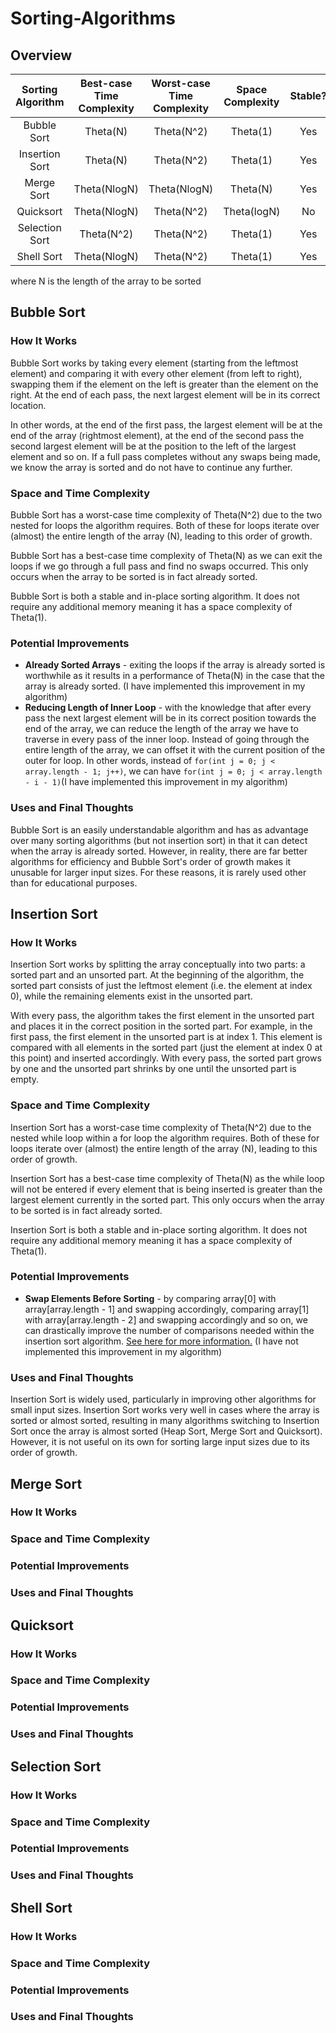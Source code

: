 # Sorting-Algorithms
## Overview

| Sorting Algorithm | Best-case Time Complexity | Worst-case Time Complexity | Space Complexity | Stable? | Inplace? |
|:-----------------:|:-------------------------:|:--------------------------:|:----------------:|:-------:|:--------:|
|    Bubble Sort    |          Theta(N)         |         Theta(N^2)         |     Theta(1)     |   Yes   |    Yes   |
|   Insertion Sort  |          Theta(N)         |         Theta(N^2)         |     Theta(1)     |   Yes   |    Yes   |
|     Merge Sort    |        Theta(NlogN)       |        Theta(NlogN)        |     Theta(N)     |   Yes   |    No    |
|     Quicksort     |        Theta(NlogN)       |         Theta(N^2)         |    Theta(logN)   |    No   |    Yes   |
|   Selection Sort  |         Theta(N^2)        |         Theta(N^2)         |     Theta(1)     |   Yes   |    Yes   |
|     Shell Sort    |        Theta(NlogN)       |         Theta(N^2)         |     Theta(1)     |   Yes   |    Yes   |

where N is the length of the array to be sorted

## Bubble Sort
### How It Works
Bubble Sort works by taking every element (starting from the leftmost element) and comparing it with every other element (from left to right), swapping them if the element on the left is greater than the element on the right. At the end of each pass, the next largest element will be in its correct location. 

In other words, at the end of the first pass, the largest element will be at the end of the array (rightmost element), at the end of the second pass the second largest element will be at the position to the left of the largest element and so on. If a full pass completes without any swaps being made, we know the array is sorted and do not have to continue any further. 

### Space and Time Complexity
Bubble Sort has a worst-case time complexity of Theta(N^2) due to the two nested for loops the algorithm requires. Both of these for loops iterate over (almost) the entire length of the array (N), leading to this order of growth.

Bubble Sort has a best-case time complexity of Theta(N) as we can exit the loops if we go through a full pass and find no swaps occurred. This only occurs when the array to be sorted is in fact already sorted.

Bubble Sort is both a stable and in-place sorting algorithm. It does not require any additional memory meaning it has a space complexity of Theta(1).

### Potential Improvements
- **Already Sorted Arrays** - exiting the loops if the array is already sorted is worthwhile as it results in a performance of Theta(N) in the case that the array is already sorted. (I have implemented this improvement in my algorithm)
- **Reducing Length of Inner Loop** - with the knowledge that after every pass the next largest element will be in its correct position towards the end of the array, we can reduce the length of the array we have to traverse in every pass of the inner loop. Instead of going through the entire length of the array, we can offset it with the current position of the outer for loop. In other words, instead of ```for(int j = 0; j < array.length - 1; j++)```, we can have ```for(int j = 0; j < array.length - i - 1)```(I have implemented this improvement in my algorithm)

### Uses and Final Thoughts
Bubble Sort is an easily understandable algorithm and has as advantage over many sorting algorithms (but not insertion sort) in that it can detect when the array is already sorted. However, in reality, there are far better algorithms for efficiency and Bubble Sort's order of growth makes it unusable for larger input sizes. For these reasons, it is rarely used other than for educational purposes. 

## Insertion Sort
### How It Works
Insertion Sort works by splitting the array conceptually into two parts: a sorted part and an unsorted part. At the beginning of the algorithm, the sorted part consists of just the leftmost element (i.e. the element at index 0), while the remaining elements exist in the unsorted part. 

With every pass, the algorithm takes the first element in the unsorted part and places it in the correct position in the sorted part. For example, in the first pass, the first element in the unsorted part is at index 1. This element is compared with all elements in the sorted part (just the element at index 0 at this point) and inserted accordingly. With every pass, the sorted part grows by one and the unsorted part shrinks by one until the unsorted part is empty.

### Space and Time Complexity
Insertion Sort has a worst-case time complexity of Theta(N^2) due to the nested while loop within a for loop the algorithm requires. Both of these for loops iterate over (almost) the entire length of the array (N), leading to this order of growth.

Insertion Sort has a best-case time complexity of Theta(N) as the while loop will not be entered if every element that is being inserted is greater than the largest element currently in the sorted part. This only occurs when the array to be sorted is in fact already sorted.

Insertion Sort is both a stable and in-place sorting algorithm. It does not require any additional memory meaning it has a space complexity of Theta(1).

### Potential Improvements
- **Swap Elements Before Sorting** - by comparing array[0] with array[array.length - 1] and swapping accordingly, comparing array[1] with array[array.length - 2] and swapping accordingly and so on, we can drastically improve the number of comparisons needed within the insertion sort algorithm. [See here for more information.](http://ijcset.com/docs/IJCSET13-04-05-068.pdf) (I have not implemented this improvement in my algorithm)

### Uses and Final Thoughts
Insertion Sort is widely used, particularly in improving other algorithms for small input sizes. Insertion Sort works very well in cases where the array is sorted or almost sorted, resulting in many algorithms switching to Insertion Sort once the array is almost sorted (Heap Sort, Merge Sort and Quicksort). However, it is not useful on its own for sorting large input sizes due to its order of growth. 

## Merge Sort
### How It Works

### Space and Time Complexity

### Potential Improvements

### Uses and Final Thoughts

## Quicksort
### How It Works

### Space and Time Complexity

### Potential Improvements

### Uses and Final Thoughts

## Selection Sort
### How It Works

### Space and Time Complexity

### Potential Improvements

### Uses and Final Thoughts

## Shell Sort
### How It Works

### Space and Time Complexity

### Potential Improvements

### Uses and Final Thoughts
